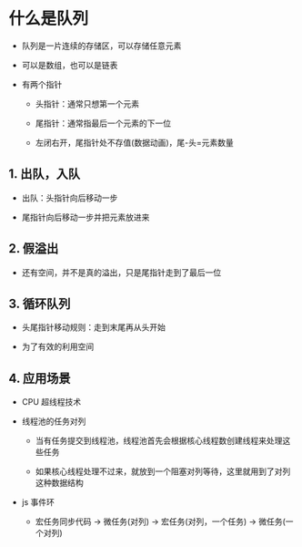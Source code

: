 # 什么是队列

- 队列是一片连续的存储区，可以存储任意元素

- 可以是数组，也可以是链表

- 有两个指针

  - 头指针：通常只想第一个元素

  - 尾指针：通常指最后一个元素的下一位

  - 左闭右开，尾指针处不存值(数据动画)，尾-头=元素数量

## 1. 出队，入队

- 出队：头指针向后移动一步

- 尾指针向后移动一步并把元素放进来

## 2. 假溢出

- 还有空间，并不是真的溢出，只是尾指针走到了最后一位

## 3. 循环队列

- 头尾指针移动规则：走到末尾再从头开始

- 为了有效的利用空间

## 4. 应用场景

- CPU 超线程技术

- 线程池的任务对列

  - 当有任务提交到线程池，线程池首先会根据核心线程数创建线程来处理这些任务

  - 如果核心线程处理不过来，就放到一个阻塞对列等待，这里就用到了对列这种数据结构

- js 事件环

  - 宏任务同步代码 -> 微任务(对列) -> 宏任务(对列，一个任务) -> 微任务(一个对列)
